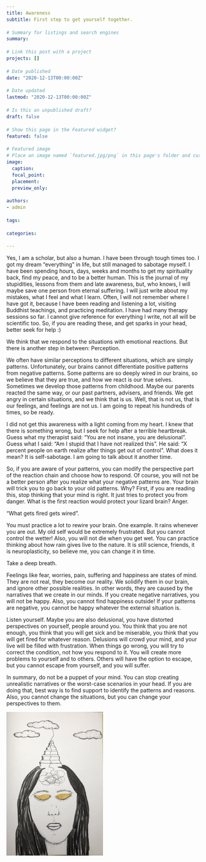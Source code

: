 ```yaml
---
title: Awareness
subtitle: First step to get yourself together.

# Summary for listings and search engines
summary: 

# Link this post with a project
projects: []

# Date published
date: "2020-12-13T00:00:00Z"

# Date updated
lastmod: "2020-12-13T00:00:00Z"

# Is this an unpublished draft?
draft: false

# Show this page in the Featured widget?
featured: false

# Featured image
# Place an image named `featured.jpg/png` in this page's folder and customize its options here.
image:
  caption: 
  focal_point:
  placement: 
  preview_only: 

authors:
- admin

tags:

categories:

---
```


Yes, I am a scholar, but also a human. I have been through tough times too. I got my dream “everything” in life, but still managed to sabotage myself. I have been spending hours, days, weeks and months to get my spirituality back, find my peace, and to be a better human. This is the journal of my stupidities, lessons from them and late awareness, but, who knows, I will maybe save one person from eternal suffering. I will just write about my mistakes, what I feel and  what I learn. Often, I will not remember where I have got it, because I have been reading and listening a lot, visiting Buddhist teachings, and practicing meditation. I have had many therapy sessions so far. I cannot give reference for everything I write, not all will be scientific too. So, if you are reading these, and get sparks in your head, better seek for help :) 

We think that we respond to the situations with emotional reactions. But there is another step in between: Perception. 

We often have similar perceptions to different situations, which are simply patterns. Unfortunately, our brains cannot differentiate positive patterns from negative patterns. Some patterns are so deeply wired in our brains, so we believe that they are true, and how we react is our true selves. Sometimes we develop those patterns from childhood. Maybe our parents reacted the same way, or our past partners, advisers, and friends. We get angry in certain situations, and we think that is us. Well, that is not us, that is our feelings, and feelings are not us. I am going to repeat his hundreds of times, so be ready. 

I did not get this awareness with a light coming from my heart. I knew that there is something wrong, but I seek for help after a terrible heartbreak. Guess what my therapist said: “You are not insane, you are delusional”. Guess what I said: “Am I stupid that I have not realized this”. He said: “X percent people on earth realize after things get out of control”. What does it mean? It is self-sabotage. I am going to talk about it another time. 

So, if you are aware of your patterns, you can modify the perspective part of the reaction chain and choose how to respond. Of course, you will not be a better person after you realize what your negative patterns are. Your brain will trick you to go back to your old patterns. Why? First, if you are reading this, stop thinking that your mind is right. It just tries to protect you from danger. What is the first reaction would protect your lizard brain? Anger. 

“What gets fired gets wired”.

You must practice a lot to rewire your brain. One example. It rains whenever you are out. My old self would be extremely frustrated. But you cannot control the wetter! Also, you will not die when you get wet. You can practice thinking about how rain gives live to the nature. It is still science, friends, it is neuroplasticity, so believe me, you can change it in time. 

Take a deep breath. 

Feelings like fear, worries, pain, suffering and happiness are states of mind. They are not real, they become our reality. We solidify them in our brain, and ignore other possible realities. In other words, they are caused by the narratives that we create in our minds. If you create negative narratives, you will not be happy. Also, you cannot find happiness outside! If your patterns are negative, you cannot be happy whatever the external situation is. 

Listen yourself. Maybe you are also delusional, you have distorted perspectives on yourself, people around you. You think that you are not enough, you think that you will get sick and be miserable, you think that you will get fired for whatever reason. Delusions will crowd your mind, and your live will be filled with frustration. When things go wrong, you will try to correct the condition, not how you respond to it. You will create more problems to yourself and to others. Others will have the option to escape, but you cannot escape from yourself, and you will suffer. 

In summary, do not be a puppet of your mind. You can stop creating unrealistic narratives or the worst-case scenarios in your head. If you are doing that, best way is to find support to identify the patterns and reasons. Also, you cannot change the situations, but you can change your perspectives to them. 

<img src="images/awareness.jpeg" alt="" width="50%"/>

